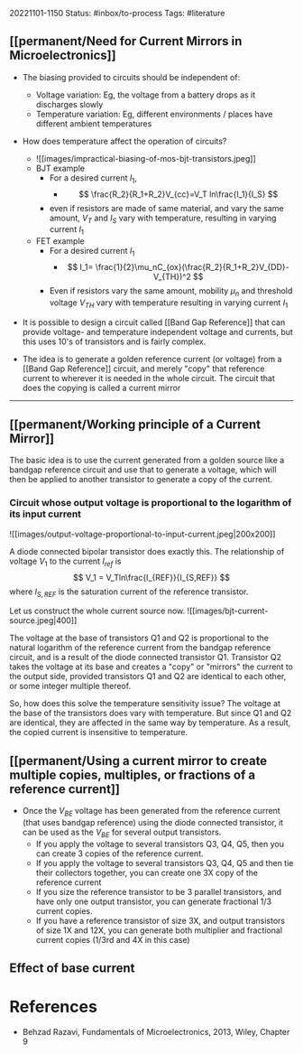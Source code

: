 20221101-1150
Status: #inbox/to-process 
Tags: #literature 


## [[permanent/Need for Current Mirrors in Microelectronics]]

- The biasing provided to circuits should be independent of:
	- Voltage variation: Eg, the voltage from a battery drops as it discharges slowly
	- Temperature variation: Eg, different environments / places have different ambient temperatures

- How does temperature affect the operation of circuits?
	- ![[images/impractical-biasing-of-mos-bjt-transistors.jpeg]]
	
	* BJT example
		* For a desired current $I_1$,
			* $$
			\frac{R_2}{R_1+R_2}V_{cc}=V_T ln\frac{I_1}{I_S}
			$$
		* even if resistors are made of same material, and vary the same amount, $V_T$ and $I_S$ vary with temperature, resulting in varying current $I_1$
	- FET example
		- For a desired current $I_1$
			- $$
			I_1= \frac{1}{2}\mu_nC_{ox}(\frac{R_2}{R_1+R_2}V_{DD}-V_{TH})^2
			$$
		- Even if resistors vary the same amount, mobility $\mu_n$ and threshold voltage $V_{TH}$ vary with temperature resulting in varying current $I_1$

- It is possible to design a circuit called [[Band Gap Reference]] that can provide voltage- and temperature independent voltage and currents, but this uses 10's of transistors and is fairly complex.
-  The idea is to generate a golden reference current (or voltage) from a [[Band Gap Reference]] circuit, and merely "copy" that reference current to wherever it is needed in the whole circuit. The circuit that does the copying is called a current mirror


---

## [[permanent/Working principle of a Current Mirror]]

The basic idea is to use the current generated from a golden source like a bandgap reference circuit and use that to generate a voltage, which will then be applied to another transistor to generate a copy of the current.

### Circuit whose output voltage is proportional to the logarithm of its input current

![[images/output-voltage-proportional-to-input-current.jpeg|200x200]]

A diode connected bipolar transistor does exactly this. The relationship of voltage $V_1$ to the current $I_{ref}$ is 
$$
V_1 = V_Tln\frac{I_{REF}}{I_{S,REF}}
$$
where $I_{S,REF}$ is the saturation current of the reference transistor.

Let us construct the whole current source now.
![[images/bjt-current-source.jpeg|400]]

The voltage at the base of transistors Q1 and Q2 is proportional to the natural logarithm of the reference current from the bandgap reference circuit, and is a result of the diode connected transistor Q1. Transistor Q2 takes the voltage at its base and creates a "copy" or "mirrors" the current to the output side, provided transistors Q1 and Q2 are identical to each other, or some integer multiple thereof.

So, how does this solve the temperature sensitivity issue? The voltage at the base of the transistors does vary with temperature. But since Q1 and Q2 are identical, they are affected in the same way by temperature. As a result, the copied current is insensitive to temperature.

## [[permanent/Using a current mirror to create multiple copies, multiples, or fractions of a reference current]]

- Once the $V_{BE}$ voltage has been generated from the reference current (that uses bandgap reference) using the diode connected transistor, it can be used as the $V_{BE}$ for several output transistors.
	- If you apply the voltage to several transistors Q3, Q4, Q5, then you can create 3 copies of the reference current.
	- If you apply the voltage to several transistors Q3, Q4, Q5 and then tie their collectors together, you can create one 3X copy of the reference current
	- If you size the reference transistor to be 3 parallel transistors, and have only one output transistor, you can generate fractional 1/3 current copies.
	- If you have a reference transistor of size 3X, and output transistors of size 1X and 12X, you can generate both multiplier and fractional current copies (1/3rd and 4X in this case)














## Effect of base current

# References

- Behzad Razavi, Fundamentals of Microelectronics, 2013, Wiley, Chapter 9
